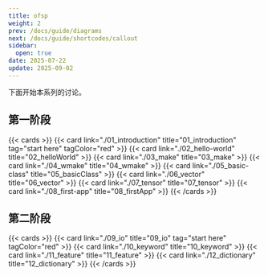 ```yaml
---
title: ofsp
weight: 2
prev: /docs/guide/diagrams
next: /docs/guide/shortcodes/callout
sidebar:
  open: true
date: 2025-07-22
update: 2025-09-02
---
```


下面开始本系列的讨论。

## 第一阶段

{{< cards >}}
  {{< card link="./01_introduction" title="01_introduction" tag="start here" tagColor="red" >}}
  {{< card link="./02_hello-world" title="02_helloWorld" >}}
  {{< card link="./03_make" title="03_make" >}}
  {{< card link="./04_wmake" title="04_wmake" >}}
  {{< card link="./05_basic-class" title="05_basicClass" >}}
  {{< card link="./06_vector" title="06_vector" >}}
  {{< card link="./07_tensor" title="07_tensor" >}}
  {{< card link="./08_first-app" title="08_firstApp" >}}
{{< /cards >}}

## 第二阶段

{{< cards >}}
  {{< card link="./09_io" title="09_io" tag="start here" tagColor="red" >}}
  {{< card link="./10_keyword" title="10_keyword" >}}
  {{< card link="./11_feature" title="11_feature" >}}
  {{< card link="./12_dictionary" title="12_dictionary" >}}
{{< /cards >}}
